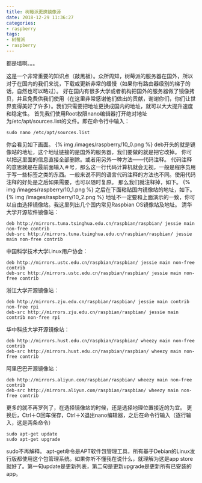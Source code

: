 ```yaml
---
title: 树莓派更换镜像源
date: 2018-12-29 11:36:27
categories:
- raspberry
tags:
- 树莓派
- raspberry
---
```

都是墙啊。。。
<!--more-->
这是一个非常重要的知识点（敲黑板）。众所周知，树莓派的服务器在国外，所以对于在国内的我们来说，下载或更新非常的缓慢（如果你有路由器级别的梯子的话，自然也可以略过）。
好在国内有很多大学或者机构把国外的服务器做了镜像拷贝，并且免费供我们使用（在这里非常感谢他们做出的贡献，谢谢你们，你们让世界变得美好了许多）。我们只需要把地址更换成国内的地址，就可以大大提升速度和稳定性。
首先我们使用Root权限nano编辑器打开绝对地址为/etc/apt/sources.list的文件。即在命令行中输入：

	sudo nano /etc/apt/sources.list
	
你会看见如下画面。
{% img /images/raspberry/10_0.png %}
deb开头的就是镜像站的地址，这个地址链接的是国外的服务器，我们要做的就是把它改掉。
你可以把这里面的信息直接全部删除。或者用另外一种方法——代码注释。
代码注释的意思就是在最前面输入＃号，那么这一行代码计算机就会无视，一般是程序员用于写一些标签之类的东西。一般来说不同的语言代码注释的方法也不同。使用代码注释的好处是之后如果需要，也可以随时复原。
那么我们就注释掉，如下。
{% img /images/raspberry/10_1.png %}
之后在下面粘贴国内镜像站的地址，如下。
{% img /images/raspberry/10_2.png %}
地址不一定要和上面演示的一致，你可以自由选择镜像站。我这里列出几个国内常见Raspbian OS镜像站及地址。
清华大学开源软件镜像站：

	deb http://mirrors.tuna.tsinghua.edu.cn/raspbian/raspbian/ jessie main non-free contrib
	deb-src http://mirrors.tuna.tsinghua.edu.cn/raspbian/raspbian/ jessie main non-free contrib
	
中国科学技术大学Linux用户协会：

	deb http://mirrors.ustc.edu.cn/raspbian/raspbian/ jessie main non-free contrib
	deb-src http://mirrors.ustc.edu.cn/raspbian/raspbian/ jessie main non-free contrib
	
浙江大学开源镜像站：

	deb http://mirrors.zju.edu.cn/raspbian/raspbian/ jessie main contrib non-free rpi
	deb-src http://mirrors.zju.edu.cn/raspbian/raspbian/ jessie main contrib non-free rpi

华中科技大学开源镜像站：

	deb http://mirrors.hust.edu.cn/raspbian/raspbian/ wheezy main non-free contrib
	deb-src http://mirrors.hust.edu.cn/raspbian/raspbian/ wheezy main non-free contrib
	
阿里巴巴开源镜像站：

	deb http://mirrors.aliyun.com/raspbian/raspbian/ wheezy main non-free contrib
	deb-src http://mirrors.aliyun.com/raspbian/raspbian/ wheezy main non-free contrib

更多的就不再罗列了，在选择镜像站的时候，还是选择地理位置接近的为宜。
更换后，Ctrl＋O回车保存，Ctrl＋X退出nano编辑器，之后在命令行输入（逐行输入，这是两条命令）

	sudo apt-get update
	sudo apt-get upgrade

sudo不再解释。
apt-get命令是APT软件包管理工具，所有基于Debian的Linux发行版都使用这个包管理系统。如果你听不懂我在说什么，就理解为这是app store就好了。第一句update是更新列表，第二句是更新upgrade是更新所有已安装的app。